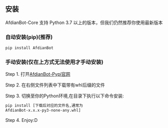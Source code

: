 ## 安装

AfdianBot-Core 支持 Python 3.7 以上的版本，但我们仍然推荐你使用最新版本

### 自动安装(pip)(推荐)

```bash
pip install AfdianBot
```

### 手动安装(仅在上方式无法使用才手动安装)

Step 1. 打开[AfdianBot-Pypi官网](https://pypi.org/project/AfdianBot/#files)

Step 2. 在右侧文件列表中下载带有whl后缀的文件

Step 3. 切换至你的Python环境,在目录下执行以下命令安装:

```bash
pip install [下载后对应的文件名,通常为
AfdianBot-x.x.x-py3-none-any.whl]
```

Step 4. Enjoy:D







